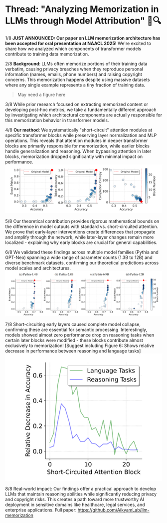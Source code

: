 # Thread: "Analyzing Memorization in LLMs through Model Attribution" 🧠🔍

1/8 **JUST ANNOUNCED: Our paper on LLM memorization architecture has been accepted for oral presentation at NAACL 2025!** We're excited to share how we analyzed which components of transformer models contribute to training data memorization.

2/8 **Background**: LLMs often memorize portions of their training data verbatim, causing privacy breaches when they reproduce personal information (names, emails, phone numbers) and raising copyright concerns. This memorization happens despite using massive datasets where any single example represents a tiny fraction of training data. 
> May need a figure here

3/8 While prior research focused on extracting memorized content or developing post-hoc metrics, we take a fundamentally different approach by investigating which architectural components are actually responsible for this memorization behavior in transformer models. 

4/8 **Our method**: We systematically "short-circuit" attention modules at specific transformer blocks while preserving layer normalization and MLP operations. This reveals that attention modules in deeper transformer blocks are primarily responsible for memorization, while earlier blocks handle generalization and reasoning. When bypassing attention in later blocks, memorization dropped significantly with minimal impact on performance.
![short-ciruciting.png](assets/short-circuiting.png)

5/8 Our theoretical contribution provides rigorous mathematical bounds on the difference in model outputs with standard vs. short-circuited attention. We prove that early-layer interventions create differences that propagate and amplify through the network, while later-layer changes remain more localized - explaining why early blocks are crucial for general capabilities. 

6/8 We validated these findings across multiple model families (Pythia and GPT-Neo) spanning a wide range of parameter counts (1.3B to 12B) and diverse benchmark datasets, confirming our theoretical predictions across model scales and architectures.
![model-scale.png](assets/model-scale.png)

7/8 Short-circuiting early layers caused complete model collapse, confirming these are essential for semantic processing. Interestingly, models showed almost zero performance drop on reasoning tasks when certain later blocks were modified - these blocks contribute almost exclusively to memorization! 
[Suggest including Figure 6: Shows relative decrease in performance between reasoning and language tasks]
![reasoning-non-reasoning.png](assets/reasoning-non-reasoning.png)

8/8 Real-world impact: Our findings offer a practical approach to develop LLMs that maintain reasoning abilities while significantly reducing privacy and copyright risks. This creates a path toward more trustworthy AI deployment in sensitive domains like healthcare, legal services, and enterprise applications. Full paper: https://github.com/AikyamLab/llm-memorization

